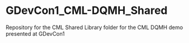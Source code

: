 # GDevCon1_CML-DQMH_Shared
Repository for the CML Shared Library folder for the CML DQMH demo presented at GDevCon1
